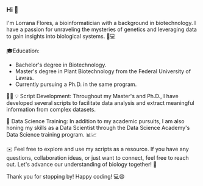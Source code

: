 ### Hi 👋

I'm Lorrana Flores, a bioinformatician with a background in biotechnology. I have a passion for unraveling the mysteries of genetics and leveraging data to gain insights into biological systems. 🧬💻

🎓Education:
- Bachelor's degree in Biotechnology.
- Master's degree in Plant Biotechnology from the Federal University of Lavras.
- Currently pursuing a Ph.D. in the same program.

🌱🧪
💡 Script Development:
Throughout my Master's and Ph.D., I have developed several scripts to facilitate data analysis and extract meaningful information from complex datasets. 

🔬 Data Science Training:
In addition to my academic pursuits, I am also honing my skills as a Data Scientist through the Data Science Academy's Data Science training program. 📊📈

✉️  Feel free to explore and use my scripts as a resource. If you have any questions, collaboration ideas, or just want to connect, feel free to reach out. Let's advance our understanding of biology together! 🌟

Thank you for stopping by! Happy coding! 💻😄
